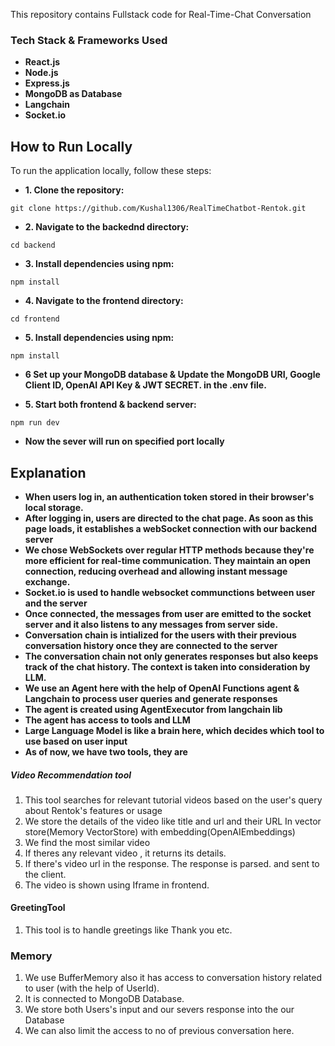 This repository contains Fullstack code for Real-Time-Chat Conversation

### Tech Stack & Frameworks Used
- **React.js**
- **Node.js**
- **Express.js**
- **MongoDB as Database**
- **Langchain**
- **Socket.io**

## How to Run Locally

To run the application locally, follow these steps:

- **1. Clone the repository:**

```
git clone https://github.com/Kushal1306/RealTimeChatbot-Rentok.git

```

- **2. Navigate to the backednd directory:**
```
cd backend
```

- **3. Install dependencies using npm:**
```
npm install
```

- **4. Navigate to the frontend directory:**
```
cd frontend
```

- **5. Install dependencies using npm:**
```
npm install
```

- **6 Set up your MongoDB database &  Update the MongoDB URI, Google Client ID, OpenAI API Key & JWT SECRET. in the .env file.**

- **5. Start both frontend & backend server:**
```
npm run dev
```
- **Now the sever will run on specified port locally**

## Explanation
- **When users log in, an authentication token stored in their browser's local storage.**
- **After logging in, users are directed to the chat page. As soon as this page loads, it establishes a webSocket connection with our backend server**
- **We chose WebSockets over regular HTTP methods because they're more efficient for real-time communication. They maintain an open connection, reducing overhead and allowing instant message exchange.**
- **Socket.io is used to handle websocket  communctions between  user and  the server**
- **Once connected, the messages from user are emitted to the socket server and it also listens to any messages from server side.**
- **Conversation chain is intialized for the users with their previous conversation history once they are connected to the server**
- **The conversation chain not only generates responses but also keeps track of the chat history. The context is taken into consideration by LLM.**
- **We use an Agent here with the help of OpenAI Functions agent & Langchain to process user queries and generate responses**
- **The agent is created using AgentExecutor from langchain lib**
- **The agent has access to tools and LLM**
- **Large Language Model is like a brain here, which decides which tool to use based on user input**
- **As of now, we have two tools, they are**
 ##### Video Recommendation tool
1. This tool searches for relevant tutorial videos based on the user's query about Rentok's features or usage
2. We store the details of the video like title and url and their URL In vector store(Memory VectorStore) with embedding(OpenAIEmbeddings) 
3. We find the most similar video
4. If theres any relevant video , it returns its details.
5. If there's video url in the response. The response is parsed. and sent to the client.
6. The video is shown using Iframe in frontend.

#### GreetingTool
1. This tool is to handle greetings like Thank you etc.


### Memory
1. We use BufferMemory also it has access to conversation history related to user (with the help of UserId). 
2. It is connected to MongoDB Database.
3. We store both Users's input and our severs response into the our Database
4. We can also limit the access to no of previous conversation here.




